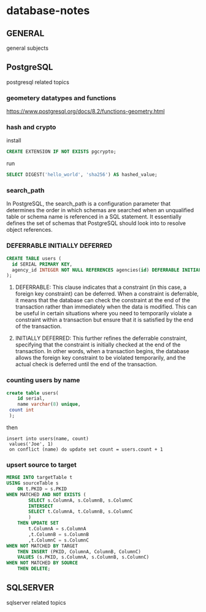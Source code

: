 # database-notes
## GENERAL
general subjects

## PostgreSQL
postgresql related topics
### geometery datatypes and functions
https://www.postgresql.org/docs/8.2/functions-geometry.html
### hash and crypto
install
```sql
CREATE EXTENSION IF NOT EXISTS pgcrypto;
```
run
```sql
SELECT DIGEST('hello_world', 'sha256') AS hashed_value;
```
### search_path
In PostgreSQL, the search_path is a configuration parameter that determines the order in which schemas are searched when an unqualified table or schema name is referenced in a SQL statement. It essentially defines the set of schemas that PostgreSQL should look into to resolve object references.
### DEFERRABLE INITIALLY DEFERRED
```sql
CREATE TABLE users (
  id SERIAL PRIMARY KEY,
  agency_id INTEGER NOT NULL REFERENCES agencies(id) DEFERRABLE INITIALLY DEFERRED
);
```
1. DEFERRABLE: This clause indicates that a constraint (in this case, a foreign key constraint) can be deferred. When a constraint is deferrable, it means that the database can check the constraint at the end of the transaction rather than immediately when the data is modified. This can be useful in certain situations where you need to temporarily violate a constraint within a transaction but ensure that it is satisfied by the end of the transaction.

2. INITIALLY DEFERRED: This further refines the deferrable constraint, specifying that the constraint is initially checked at the end of the transaction. In other words, when a transaction begins, the database allows the foreign key constraint to be violated temporarily, and the actual check is deferred until the end of the transaction.
### counting users by name
```sql
create table users(
    id serial,
    name varchar(8) unique,
 count int
 );
```
then
```
insert into users(name, count)
 values('Joe', 1)
 on conflict (name) do update set count = users.count + 1
```
### upsert source to target
```sql
MERGE INTO targetTable t
USING sourceTable s
    ON t.PKID = s.PKID
WHEN MATCHED AND NOT EXISTS (
        SELECT s.ColumnA, s.ColumnB, s.ColumnC
        INTERSECT
        SELECT t.ColumnA, t.ColumnB, s.ColumnC
        )
    THEN UPDATE SET
        t.ColumnA = s.ColumnA
        ,t.ColumnB = s.ColumnB
        ,t.ColumnC = s.ColumnC
WHEN NOT MATCHED BY TARGET
    THEN INSERT (PKID, ColumnA, ColumnB, ColumnC)
    VALUES (s.PKID, s.ColumnA, s.ColumnB, s.ColumnC)
WHEN NOT MATCHED BY SOURCE
    THEN DELETE;
```
## SQLSERVER
sqlserver related topics
